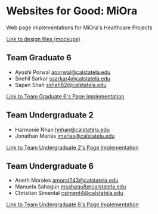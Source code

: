 # Websites for Good: MiOra
Web page implementations for MiOra's Healthcare Projects

[Link to design files \(mockups\)](https://research-and-development-2024.github.io/websites-for-good-2024-miora/Mockups.pdf)

## Team Graduate 6
- Ayushi Porwal aporwal@calstatela.edu
- Snehil Sarkar ssarkar4@calstatela.edu
- Sapan Shah sshah82@calstatela.edu 

[Link to Team Graduate 6's Page Implementation](https://research-and-development-2024.github.io/websites-for-good-2024-miora/gsix/index.html)

## Team Undergraduate 2
- Harmonie Nhan hnhan@calstatela.edu
- Jonathan Marias jmarias@calstatela.edu

[Link to Team Undergraduate 2's Page Implementation](https://research-and-development-2024.github.io/websites-for-good-2024-miora/utwo/index.html)

## Team Undergraduate 6
- Aneth Morales amoral243@calstatela.edu
- Manuela Sahagun msahagu8@calstatela.edu
- Christian Simental csiment4@calstatela.edu

[Link to Team Undergraduate 6's Page Implementation](https://research-and-development-2024.github.io/websites-for-good-2024-miora/usix/index.html)


